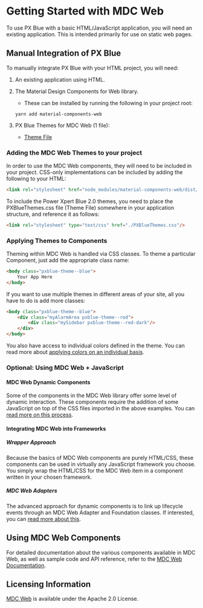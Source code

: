 # Getting Started with MDC Web

To use PX Blue with a basic HTML/JavaScript application, you will need an existing application. This is intended primarily for use on static web pages.

## Manual Integration of PX Blue
To manually integrate PX Blue with your HTML project, you will need:

1. An existing application using HTML.

2. The Material Design Components for Web library.
    * These can be installed by running the following in your project root:

    ```
    yarn add material-components-web
    ```

3. PX Blue Themes for MDC Web (1 file):
    * <a href="/downloads/mdcweb/eaton-themes.css" download>Theme File</a>

### Adding the MDC Web Themes to your project

In order to use the MDC Web components, they will need to be included in your project. CSS-only implementations can be included by adding the following to your HTML:

```html
<link rel="stylesheet" href="node_modules/material-components-web/dist/material-components-web.css">
```

To include the Power Xpert Blue 2.0 themes, you need to place the PXBlueThemes.css file (Theme File) somewhere in your application structure, and reference it as follows:

```html
<link rel="stylesheet" type="text/css" href="./PXBlueThemes.css"/>
```

### Applying Themes to Components

Theming within MDC Web is handled via CSS classes. To theme a particular Component, just add the appropriate class name:

```html
<body class="pxblue-theme--blue">
	Your App Here
</body>
```

If you want to use multiple themes in different areas of your site, all you have to do is add more classes:

```html
<body class="pxblue-theme--blue">
	<div class="myAlarmArea pxblue-theme--red">
		<div class="mySidebar pxblue-theme--red-dark"/>
	</div>
</body>
```

You also have access to individual colors defined in the theme. You can read more about [applying colors on an individual basis](https://material.io/components/web/docs/theming/). 

### Optional: Using MDC Web + JavaScript
#### MDC Web Dynamic Components
Some of the components in the MDC Web library offer some level of dynamic interaction. These components require the addition of some JavaScript on top of the CSS files imported in the above examples. You can [read more on this process](https://material.io/components/web/docs/getting-started/).
#### Integrating MDC Web into Frameworks
##### Wrapper Approach
Because the basics of MDC Web components are purely HTML/CSS, these components can be used in virtually any JavaScript framework you choose. You simply wrap the HTML/CSS for the MDC Web item in a component written in your chosen framework. 
##### MDC Web Adapters
The advanced approach for dynamic components is to link up lifecycle events through an MDC Web Adapter and Foundation classes. If interested, you can [read more about this](http://material.io/components/web/docs/framework-integration).

## Using MDC Web Components
For detailed documentation about the various components available in MDC Web, as well as sample code and API reference, refer to the [MDC Web Documentation](https://material.io/develop/web/).

## Licensing Information
[MDC Web](https://github.com/angular/angular.js/blob/master/LICENSE) is available under the Apache 2.0 License.